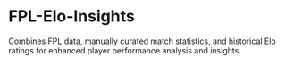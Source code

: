 # FPL-Elo-Insights
Combines FPL data, manually curated match statistics, and historical Elo ratings for enhanced player performance analysis and insights.
